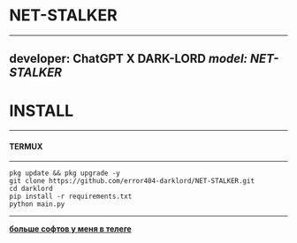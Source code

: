 # NET-STALKER
---
**developer: ChatGPT X DARK-LORD**
*model: NET-STALKER*
---

# INSTALL

---

#### TERMUX

---

```
pkg update && pkg upgrade -y
git clone https://github.com/error404-darklord/NET-STALKER.git
cd darklord
pip install -r requirements.txt
python main.py
```
---

**[больше софтов у меня в телеге](https://t.me/DATABASE6576807265484849)**
